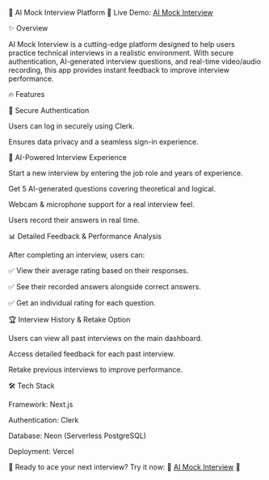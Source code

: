 🚀 AI Mock Interview Platform
🔗 Live Demo: [AI Mock Interview](https://ai-mock-interview-97pd.vercel.app/)


✨ Overview

AI Mock Interview is a cutting-edge platform designed to help users practice technical interviews in a realistic environment. With secure authentication, AI-generated interview questions, and real-time video/audio recording, this app provides instant feedback to improve interview performance.


🔥 Features


🔑 Secure Authentication

Users can log in securely using Clerk.

Ensures data privacy and a seamless sign-in experience.


🎤 AI-Powered Interview Experience

Start a new interview by entering the job role and years of experience.

Get 5 AI-generated questions covering theoretical and logical.

Webcam & microphone support for a real interview feel.

Users record their answers in real time.


📊 Detailed Feedback & Performance Analysis

After completing an interview, users can:

✅ View their average rating based on their responses.

✅ See their recorded answers alongside correct answers.

✅ Get an individual rating for each question.


🏆 Interview History & Retake Option

Users can view all past interviews on the main dashboard.

Access detailed feedback for each past interview.

Retake previous interviews to improve performance.


🛠️ Tech Stack

Framework: Next.js

Authentication: Clerk

Database: Neon (Serverless PostgreSQL)


Deployment: Vercel

🎯 Ready to ace your next interview? Try it now:
🔗 [AI Mock Interview](https://ai-mock-interview-97pd.vercel.app/) 🚀

